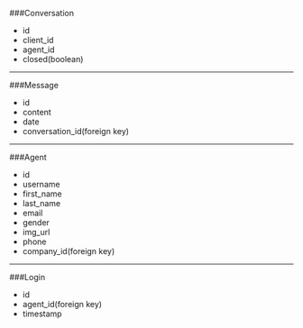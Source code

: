 ###Conversation
 - id
 - client_id
 - agent_id
 - closed(boolean)
 
----- 
###Message
 - id
 - content
 - date
 - conversation_id(foreign key)
 
-----
###Agent
 - id
 - username
 - first_name
 - last_name
 - email
 - gender
 - img_url
 - phone
 - company_id(foreign key)

------------

###Login
 - id
 - agent_id(foreign key)
 - timestamp
